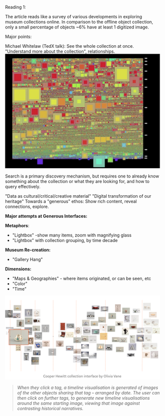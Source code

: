 Reading 1:

The article reads like a survey of various developments in exploring museum collections online.
In comparison to the offline object collection, only a small percentage of objects ~6% have at least 1 digitized image.

Major points:

Michael Whitelaw (TedX talk):  See the whole collection at once.  "Understand more about the collection", relationships.
![TedX Picture](/tedx.png)

Search is a primary discovery mechanism, but requires one to already know something about the collection or what they are looking for, and how to query effectively.

"Data as cultural/critical/creative material"
"Digital transformation of our heritage"
Towards a "generous" ethos:  Show rich content, reveal connections, explore.

**Major attempts at Generous Interfaces:**

**Metaphors**:
  * "Lightbox" -show many items, zoom with magnifying glass
  * "Lightbox" with collection grouping, by time decade

**Museum Re-creation:**
  * "Gallery Hang"

**Dimensions:**
  * "Maps & Geographies" - where items originated, or can be seen, etc
  * "Color" 
  * "Time"  

![Cooper Picture](/cooper.png)
>*When they click a tag, a timeline visualisation is generated of images of the other objects sharing that tag – arranged by date. The user can then click on further tags, to generate new timeline visualisations around the same starting image, viewing that image against contrasting historical narratives.*

